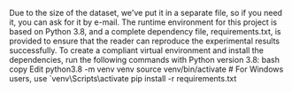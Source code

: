 Due to the size of the dataset, we've put it in a separate file, so if you need it, you can ask for it by e-mail.
The runtime environment for this project is based on Python 3.8, and a complete dependency file, requirements.txt, is provided to ensure that the reader can reproduce the experimental results successfully. To create a compliant virtual environment and install the dependencies, run the following commands with Python version 3.8:
bash
copy
Edit
python3.8 -m venv venv
source venv/bin/activate # For Windows users, use `venv\Scripts\activate
pip install -r requirements.txt

